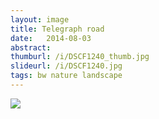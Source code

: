 ```yaml
---
layout: image
title: Telegraph road
date:   2014-08-03
abstract: 
thumburl: /i/DSCF1240_thumb.jpg
slideurl: /i/DSCF1240.jpg
tags: bw nature landscape
---
```

![]({{site.url}}/i/DSCF1240.jpg)

